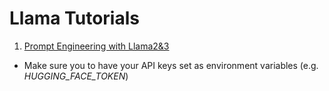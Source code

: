 # Llama Tutorials

1. [Prompt Engineering with Llama2&3](https://learn.deeplearning.ai/courses/prompt-engineering-with-llama-2/lesson/5/prompt-engineering-techniques)

* Make sure you to have your API keys set as environment variables (e.g. *HUGGING_FACE_TOKEN*)

